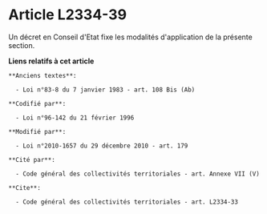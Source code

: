 # Article L2334-39

Un décret en Conseil d'Etat fixe les modalités d'application de la présente section.

**Liens relatifs à cet article**

	**Anciens textes**:

	  - Loi n°83-8 du 7 janvier 1983 - art. 108 Bis (Ab)

	**Codifié par**:

	  - Loi n°96-142 du 21 février 1996

	**Modifié par**:

	  - Loi n°2010-1657 du 29 décembre 2010 - art. 179

	**Cité par**:

	  - Code général des collectivités territoriales - art. Annexe VII (V)

	**Cite**:

	  - Code général des collectivités territoriales - art. L2334-33
